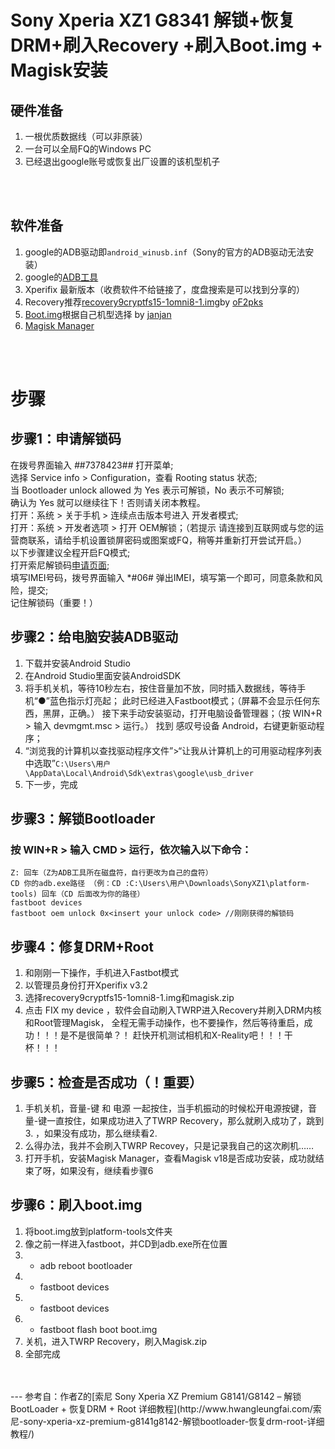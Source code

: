 # Sony Xperia XZ1 G8341 解锁+恢复DRM+刷入Recovery +刷入Boot.img + Magisk安装

## 硬件准备
1. 一根优质数据线（可以非原装）
2. 一台可以全局FQ的Windows PC
3. 已经退出google账号或恢复出厂设置的该机型机子
<br/>
<br/>

## 软件准备
1. google的ADB驱动即`android_winusb.inf`（Sony的官方的ADB驱动无法安装）
2. google的[ADB工具](https://dl.google.com/android/repository/platform-tools-latest-windows.zip)
3. Xperifix 最新版本（收费软件不给链接了，度盘搜索是可以找到分享的）
4. Recovery推荐[recovery9cryptfs15-1omni8-1.img](https://androidfilehost.com/?fid=11410963190603845086)by [oF2pks](https://forum.xda-developers.com/xperia-xz1/development/recovery-twrp-3-2-1-t3727602/page12)
5. [Boot.img](https://mega.nz/#F!plw2kCaJ!GAX167ZVKSnZm9zbHsJ-jw)根据自己机型选择 by [janjan](https://forum.xda-developers.com/xperia-xz1/development/kernel-sony-xz1-23-january-2018-t3739586)
6. [Magisk Manager](https://magiskmanager.com/)
<br/>
<br/>

# 步骤

## 步骤1：申请解锁码
在拨号界面输入 *#*#7378423#*#* 打开菜单;  
选择 Service info > Configuration，查看 Rooting status 状态;  
当 Bootloader unlock allowed 为 Yes 表示可解锁，No 表示不可解锁;  
确认为 Yes 就可以继续往下！否则请关闭本教程。  
打开：系统 > 关于手机 > 连续点击版本号进入 开发者模式;  
打开：系统 > 开发者选项 > 打开 OEM解锁；（若提示 请连接到互联网或与您的运营商联系，请给手机设置锁屏密码或图案或FQ，稍等并重新打开尝试开启。）  
以下步骤建议全程开启FQ模式;  
打开索尼解锁码[申请页面](https://developer.sonymobile.com/unlockbootloader/);  
填写IMEI号码，拨号界面输入 *#06# 弹出IMEI，填写第一个即可，同意条款和风险，提交;  
记住解锁码（重要！） 

## 步骤2：给电脑安装ADB驱动

1. 下载并安装Android Studio
2. 在Android Studio里面安装AndroidSDK
3. 将手机关机，等待10秒左右，按住音量加不放，同时插入数据线，等待手机“●”蓝色指示灯亮起；
此时已经进入Fastboot模式；（屏幕不会显示任何东西，黑屏，正确。）
接下来手动安装驱动，打开电脑设备管理器；（按 WIN+R > 输入 devmgmt.msc > 运行。）
找到 感叹号设备 Android，右键更新驱动程序；
4. “浏览我的计算机以查找驱动程序文件”>“让我从计算机上的可用驱动程序列表中选取”`C:\Users\用户\AppData\Local\Android\Sdk\extras\google\usb_driver`
5. 下一步，完成  

## 步骤3：解锁Bootloader

### 按 WIN+R > 输入 CMD > 运行，依次输入以下命令：

```
Z: 回车（Z为ADB工具所在磁盘符，自行更改为自己的盘符）
CD 你的adb.exe路径 （例：CD :C:\Users\用户\Downloads\SonyXZ1\platform-tools) 回车（CD 后面改为你的路径）
fastboot devices
fastboot oem unlock 0x<insert your unlock code> //刚刚获得的解锁码
```

## 步骤4：修复DRM+Root
1. 和刚刚一下操作，手机进入Fastbot模式
2. 以管理员身份打开Xperifix v3.2
3. 选择recovery9cryptfs15-1omni8-1.img和magisk.zip
4. 点击 FIX my device ，软件会自动刷入TWRP进入Recovery并刷入DRM内核和Root管理Magisk，
全程无需手动操作，也不要操作，然后等待重启，成功！！！是不是很简单？！
赶快开机测试相机和X-Reality吧！！！干杯！！！  

## 步骤5：检查是否成功（！重要）
1. 手机关机，音量-键 和 电源 一起按住，当手机振动的时候松开电源按键，音量-键一直按住，如果成功进入了TWRP Recovery，那么就刷入成功了，跳到3. ，如果没有成功，那么继续看2.
2. 么得办法，我并不会刷入TWRP Recovey，只是记录我自己的这次刷机……
3. 打开手机，安装Magisk Manager，查看Magisk v18是否成功安装，成功就结束了呀，如果没有，继续看步骤6

## 步骤6：刷入boot.img
1. 将boot.img放到platform-tools文件夹
2. 像之前一样进入fastboot，并CD到adb.exe所在位置
3. - adb reboot bootloader
4. - fastboot devices
5. - fastboot devices
6. - fastboot flash boot boot.img
7. 关机，进入TWRP Recovery，刷入Magisk.zip
8. 全部完成  
<br/>
<br/>
---
参考自：作者Z的[索尼 Sony Xperia XZ Premium G8141/G8142 – 解锁BootLoader + 恢复DRM + Root 详细教程](http://www.hwangleungfai.com/索尼-sony-xperia-xz-premium-g8141g8142-解锁bootloader-恢复drm-root-详细教程/)



